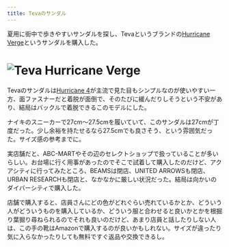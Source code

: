 ```yaml
---
title: Tevaのサンダル
---
```

夏用に街中で歩きやすいサンダルを探し、Tevaというブランドの[Hurricane Verge](https://www.amazon.co.jp/dp/B08B4869SL)というサンダルを購入した。

![](https://lh3.googleusercontent.com/docs/ADP-6oEZ2_a06Dvd2rv8BEDLDhSw2p-31H_0nQQZExBWLZ1jWja7mW_MEvIzECNQHdYdjFQzBHzVKxQPBs33R335ZPJNSju-CxvqIvZ21ABAmaKswBnziMNnHgiB7Ust-eTdEHinqHg6fWa6YcrHZJETeI8qowNJgm7MpYfpsntOk-es7SCchOXXWA-TZOm7-s37yJ040Oe0lYFcGgShu1UrYp2y2Onp4DGY9fOFnTTREUrRlyxVYxbfFFMNcJ2u74cHXpmWri7QYV5KFK66Isph81mYrjI8nEaGETO6KMIU5aXrwoSs-jBJLOK2-MLBPYlAwXAs7laKtO_c8ejRI5_2oNQz_nYjp5z9UH5Y_9D2XW1XNSesQOCaM2mhrzqN-N39YHX1Nctezp6TqOGEK0vYKWPvjWn5cHtOi7K2LwmHJ4Kuk7QDVXasmNXAcGHdp8CqvB4isAPrhLAl5IiaGth8NvcOd1Hhc7wHZ88c_LRELhnYdThrPXzlUFqRHJK5G6YlmP3i9zXK2LjaecksrOms5raFVAT0_zXYyfuk6096p4fkIX2dejmjd1YPQx7VSObd7dAbBmLgc6WyW7BkRNFEsw3XQF2jBWCMLjJnbiwfqm_3qMer7UqAwiAzFrZhtVsAn1eeUczxH1jGBgyAaqFGOZzkbSSu2WKfoidiEXuZaYx0rbRFhN22-yghS9Zjs78q07HbnpYgWQq34ALlpAxHAMSISnvCrbDvizpJzxbuoC5Ock-mwdKOH4ghyBkH4aCeOoGsDYOYg5xoZh8Ha6saF8HLvQrUAcfaUnhqfvqWtqy5gElOz3plytnmDVQIclJG0cCsQKK6P8CAbIVCfzR6SVGfszGue1D3-wXlQjbz9wKWONJ4ZGMrr_Az5A0BqMydft8USj-VxoZ7YeGeBgpWFxUhYxKs6AMxr4n_Dp-RYnEv072y6sdQ7Tmoax4We1HALn8hK9j1ip6sMT8SgA8oAldD_SanIEJSTEWaDCIqTnLJz1HpV9tGSHyee5r465YMciVk7UvXaR5AxoTwlbLstyPbE7Wyb148KmRuIHO4hnUn_a9uCU75jFJnMDjCuFBiycADioO6yipcpPtqMQKe8gN6jxuXuKOgbWWKmsgJljpPo0LVlTLnLH3tn1U1Tr4evsPIAOIgkFGeh7mmx7H-RBSBPd8EyJDasuMLOoJOQdesU3dhfF9l1y-SMWRe9yez6g0cNqE5aFZslxFXm_8bdnPgPSEa1akGDk7H5cBqUfhe1zfz "Teva Hurricane Verge")
=======================================================================================================================================================================================================================================================================================================================================================================================================================================================================================================================================================================================================================================================================================================================================================================================================================================================================================================================================================================================================================================================================================================================================================================================================================================================================================================================================================================================

Tevaのサンダルは[Hurricane 4](https://www.amazon.co.jp/dp/B096RS5PWQ)が主流で見た目もシンプルなのが使いやすい一方、面ファスナーだと着脱が面倒で、そのたびに緩んだりしそうという不安があり、結局はバックルで着脱できるこのモデルにした。

ナイキのスニーカーで27cm～27.5cmを履いていて、このサンダルは27cmが丁度だった。少し余裕を持たせるなら27.5cmでも良さそう、という雰囲気だった。サイズ感の参考までに。

実店舗だと、ABC-MARTやその辺のセレクトショップで扱っていることが多いらしい。お台場に行く用事があったのでそこで試着して購入したのだけど、アクアシティに行ってみたところ、BEAMSは閉店、UNITED ARROWSも閉店、URBAN RESEARCHも閉店と、なかなかに厳しい状況だった。結局は向かいのダイバーシティで購入した。

店舗で購入すると、店員さんにどの色がどれぐらい売れているかとか、どういう人がどういうものを購入しているか、どういう服と合わせると良いかとかを根掘り葉掘り尋ねられるのでそれも良いのだけど、あまり店員と話したりしない人は、この手の靴はAmazonで購入するのが良いかもしれない。サイズが違ったり気に入らなかったりしても無料ですぐ返品や交換できるし。
